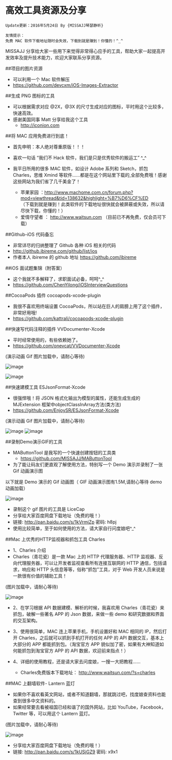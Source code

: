 # 高效工具资源及分享
 
```objc
Update更新：2016年5月24日 By {MISSAJJ琴瑟静听}

友情提示：
免费 MAC 软件下载地址随时会失效，下载到就是赚到！你懂的！^_^
```
MISSAJJ 分享给大家一些用下来觉得非常得心应手的工具，帮助大家一起提高开发效率及提升技术能力，欢迎大家联系分享资源。

##项目的图片资源
- 可以利用一个 Mac 软件解压 
 - https://github.com/devcxm/iOS-Images-Extractor

##生成 PNG 图标的工具
- 可以根据需求对应 @2X，@3X 的尺寸生成对应的图标，平时用这个比较多，快速高效。
- 感谢美国同事 Matt 分享给我这个工具
   - http://iconion.com 


##将 MAC 应用免费进行到底！

- 首先申明：本人绝对尊重原版！！！
- 喜欢一句话 “我们不 Hack 软件，我们是只是优秀软件的搬运工” ^_^
- 我平日所用的很多 MAC 软件，如设计 Adobe 系列和 Sketch，抓包 Charles，思维 Xmind 等软件……都是在这个网站里下载的,全部免费哦！感谢这些网站为我们省了几千美金了！
 
     - 苹果家园 ：http://www.machome.com.cn/forum.php?mod=viewthread&tid=138632&highlight=%B7%D6%CF%ED  
     （下载到就是赚到！此类软件的下载地址很快就会被屏蔽或失效，所以请尽快下载，你懂的！）
     - 爱情守望者 ： http://www.waitsun.com  （目前已不再免费，仅会员可下载）

##Github-iOS 代码备忘
- 非常详尽的归纳整理了 Github 各种 iOS 相关的代码
 - http://github.ibireme.com/github/list/ios
 - 作者本人 ibireme 的 github 地址 https://github.com/ibireme


##iOS 面试题集锦（附答案）

- 这个我就不多解释了，求职面试必备，呵呵^_^
 - https://github.com/ChenYilong/iOSInterviewQuestions

##CocoaPods 插件 cocoapods-xcode-plugin

- 我很不喜欢用终端设置 CocoaPods，所以站在巨人的肩膀上用了这个插件，非常好用哦!
 - https://github.com/kattrali/cocoapods-xcode-plugin

##快速写代码注释的插件 VVDocumenter-Xcode
- 平时经常使用的，有些依赖她了。
 - https://github.com/onevcat/VVDocumenter-Xcode
 
 
(演示动画 Gif 图片加载中，请耐心等待)

![image](Images/VV1.gif)

![image](Images/VV2.gif)
 
##快速建模工具 ESJsonFormat-Xcode
- 很强悍哦！将 JSON 格式化输出为模型的属性，还能生成生成的 MJExtension 框架中objectClassInArray方法(类方法)
 - https://github.com/EnjoySR/ESJsonFormat-Xcode

(演示动画 Gif 图片加载中，请耐心等待)

![image](Images/ScreenShot3.gif)
![image](Images/ScreenShot2.gif)

##录制Demo演示GIF的工具

- MAButtonTool 是我写的一个快速创建按钮的工具类  
  - https://github.com/MISSAJJ/MAButtonTool
- 为了能让码友们更直观了解使用方法，特别写一个 Demo 演示并录制了一张 Gif 动画演示图

以下就是 Demo 演示的 Gif 动画图（ GIF 动画演示图有1.5M,请耐心等待 demo 动画加载）


![image](https://raw.githubusercontent.com/MISSAJJ/MAButtonTool/master/MAButtonTool2.gif)

- 录制这个 gif 图片的工具是 LiceCap
 - 分享给大家百度网盘下载地址（免费的哦！）
 - 链接: http://pan.baidu.com/s/1kVrmjZp 密码: h8pj
 - 使用比较简单，至于如何使用的方法，请大家自行问度娘吧^_^


##Mac 上优秀的HTTP监视器和抓包工具 Charles

- 1、Charles 介绍
 - Charles（青花瓷）是一款 Mac 上的 HTTP 代理服务器、HTTP 监视器、反向代理服务器，可以让开发者监视查看所有连接互联网的 HTTP 通信，包括请求，响应和 HTTP 头信息等等，俗称“抓包”工具，对于 Web 开发人员来说是一款很有价值的辅助工具！

(图片加载中，请耐心等待)

![image](Images/charles.png)

- 2、在学习根据 API 数据建模、解析的时候，我喜欢用 Charles（青花瓷）来抓包，破解一些著名 APP 的 Json 数据，来做一些 demo 和研究数据和界面的交互架构。

- 3、使用很简单，MAC 连上苹果手机，手机设置好和 MAC 相同的 IP，然后打开 Charles，之后就可以抓到手机打开的任何 APP 的 API 数据交互，基本上大部分的 APP 都能抓到包。（淘宝官方 APP 貌似加了密，如果有大神知道如何能抓包到淘宝官方 APP 的 API 数据，欢迎前来指点！）

- 4、详细的使用教程，还是请大家去问度娘，一搜一大把教程……
  - Charles免费版本下载地址： http://www.waitsun.com/?s=charles

##MAC 上翻墙软件- Lantern 蓝灯

- 如果你不喜欢看英文网站，或者不知道翻墙，那就跳过吧，找度娘查资料也能查到很多中文资料的。
- 如果经常要去看被祖国已经和谐了的国外网站，比如 YouTube，Facebook，Twitter 等，可以用这个 Lantern 蓝灯。

(图片加载中，请耐心等待)

![image](Images/lantern.jpg)
 - 分享给大家百度网盘下载地址（免费的哦！）
 - 链接: http://pan.baidu.com/s/1kUSjGZ9 密码: x9x1
